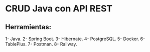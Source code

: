 # CRUD Java con API REST

## Herramientas:
1- Java.
2- Spring Boot.
3- Hibernate.
4- PostgreSQL.
5- Docker. 
6- TablePlus.
7- Postman.
8- Railway.
